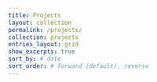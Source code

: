 ```yaml
---
title: Projects
layout: collection
permalink: /projects/
collection: projects
entries_layout: grid
show_excerpts: true
sort_by: # date
sort_order: # forward (default), reverse
---
```

